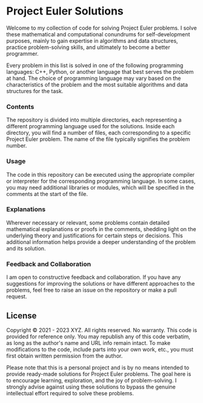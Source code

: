 # Project Euler Solutions

Welcome to my collection of code for solving Project Euler problems. I solve these mathematical and computational conundrums for self-development purposes, mainly to gain expertise in algorithms and data structures, practice problem-solving skills, and ultimately to become a better programmer.

Every problem in this list is solved in one of the following programming languages: C++, Python, or another language that best serves the problem at hand. The choice of programming language may vary based on the characteristics of the problem and the most suitable algorithms and data structures for the task.

### Contents

The repository is divided into multiple directories, each representing a different programming language used for the solutions. Inside each directory, you will find a number of files, each corresponding to a specific Project Euler problem. The name of the file typically signifies the problem number.

### Usage

The code in this repository can be executed using the appropriate compiler or interpreter for the corresponding programming language. In some cases, you may need additional libraries or modules, which will be specified in the comments at the start of the file.

### Explanations

Wherever necessary or relevant, some problems contain detailed mathematical explanations or proofs in the comments, shedding light on the underlying theory and justifications for certain steps or decisions. This additional information helps provide a deeper understanding of the problem and its solution.

### Feedback and Collaboration

I am open to constructive feedback and collaboration. If you have any suggestions for improving the solutions or have different approaches to the problems, feel free to raise an issue on the repository or make a pull request.

## License

Copyright &copy; 2021 - 2023 XYZ. All rights reserved. No warranty.
This code is provided for reference only. You may republish any of this code verbatim, as long as the author's name and URL info remain intact. To make modifications to the code, include parts into your own work, etc., you must first obtain written permission from the author.

Please note that this is a personal project and is by no means intended to provide ready-made solutions for Project Euler problems. The goal here is to encourage learning, exploration, and the joy of problem-solving. I strongly advise against using these solutions to bypass the genuine intellectual effort required to solve these problems.

